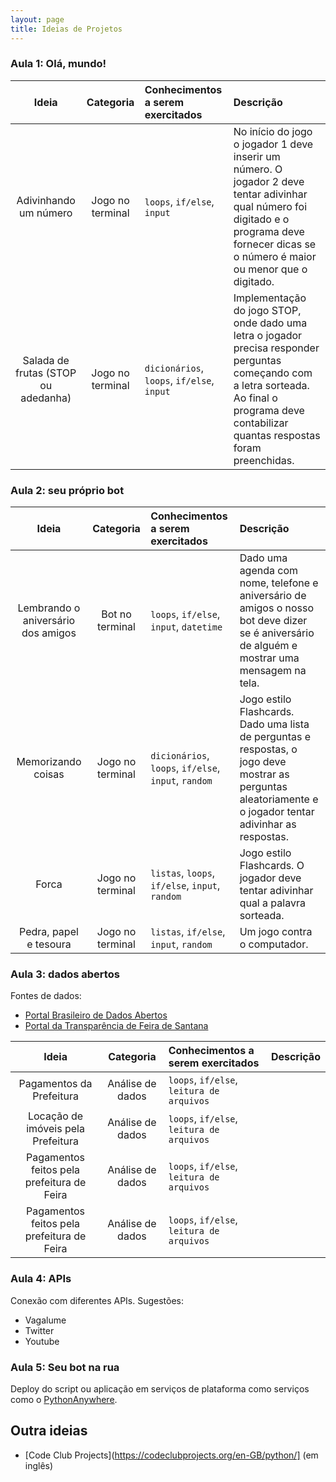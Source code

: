 ```yaml
---
layout: page
title: Ideias de Projetos
---
```


### Aula 1: Olá, mundo!

| Ideia | Categoria         | Conhecimentos a serem exercitados  | Descrição  |
| :---------: | :-------------: | :----- | :---- |
| Adivinhando um número | Jogo no terminal | `loops`, `if/else`, `input` | No início do jogo o jogador 1 deve inserir um número. O jogador 2 deve tentar adivinhar qual número foi digitado e o programa deve fornecer dicas se o número é maior ou menor que o digitado. |
| Salada de frutas (STOP ou adedanha) | Jogo no terminal | `dicionários`, `loops`, `if/else`, `input` | Implementação do jogo STOP, onde dado uma letra o jogador precisa responder perguntas começando com a letra sorteada. Ao final o programa deve contabilizar quantas respostas foram preenchidas. |

### Aula 2: seu próprio bot

| Ideia | Categoria         | Conhecimentos a serem exercitados  | Descrição  |
| :---------: | :-------------: | :----- | :---- |
| Lembrando o aniversário dos amigos | Bot no terminal | `loops`, `if/else`, `input`, `datetime` | Dado uma agenda com nome, telefone e aniversário de amigos o nosso bot deve dizer se é aniversário de alguém e mostrar uma mensagem na tela. |
| Memorizando coisas | Jogo no terminal | `dicionários`, `loops`, `if/else`, `input`, `random` | Jogo estilo Flashcards. Dado uma lista de perguntas e respostas, o jogo deve mostrar as perguntas aleatoriamente e o jogador tentar adivinhar as respostas. |
| Forca | Jogo no terminal | `listas`, `loops`, `if/else`, `input`, `random` | Jogo estilo Flashcards. O jogador deve tentar adivinhar qual a palavra sorteada. |
| Pedra, papel e tesoura | Jogo no terminal | `listas`, `if/else`, `input`, `random` | Um jogo contra o computador. |

### Aula 3: dados abertos

Fontes de dados:

* [Portal Brasileiro de Dados Abertos](http://dados.gov.br/)
* [Portal da Transparência de Feira de Santana](http://www.transparencia.feiradesantana.ba.gov.br/)

| Ideia | Categoria         | Conhecimentos a serem exercitados  | Descrição  |
| :---------: | :-------------: | :----- | :---- |
| Pagamentos da Prefeitura | Análise de dados | `loops`, `if/else`, `leitura de arquivos` |  |
| Locação de imóveis pela Prefeitura | Análise de dados | `loops`, `if/else`, `leitura de arquivos` |  |
| Pagamentos feitos pela prefeitura de Feira | Análise de dados | `loops`, `if/else`, `leitura de arquivos` |  |
| Pagamentos feitos pela prefeitura de Feira | Análise de dados | `loops`, `if/else`, `leitura de arquivos` |  |

### Aula 4: APIs

Conexão com diferentes APIs. Sugestões:

* Vagalume
* Twitter
* Youtube

### Aula 5: Seu bot na rua

Deploy do script ou aplicação em serviços de plataforma como serviços como o [PythonAnywhere](pythonanywhere.com).

## Outra ideias

* [Code Club Projects](https://codeclubprojects.org/en-GB/python/] (em inglês)
